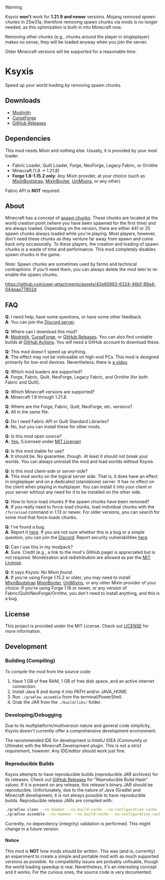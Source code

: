 > [!WARNING]
> Ksyxis **won't** work for **1.21.9 and newer** versions. Mojang
> *removed spawn chunks* in 25w31a, therefore removing spawn chunks via mods
> is no longer needed, as this optimization is built-in into Minecraft now.
>
> Removing other chunks (e.g., chunks around the player in singleplayer)
> makes no sense, they will be loaded anyway when you join the server.
>
> Older Minecraft versions will be supported for a reasonable time.

# Ksyxis

Speed up your world loading by removing spawn chunks.

## Downloads

- [Modrinth](https://modrinth.com/mod/ksyxis)
- [CurseForge](https://www.curseforge.com/minecraft/mc-mods/ksyxis)
- [GitHub Releases](https://github.com/VidTu/Ksyxis/releases)

## Dependencies

This mod needs *Mixin* and nothing else.
Usually, it is provided by your mod loader.

- Fabric Loader, Quilt Loader, Forge, NeoForge, Legacy Fabric, or Ornithe
- Minecraft (1.8 -> 1.21.8)
- **Forge 1.8-1.15.2 only**: Any Mixin provider, at your choice (such as
  [MixinBootstrap](https://modrinth.com/mod/mixinbootstrap),
  [MixinBooter](https://modrinth.com/mod/mixinbooter),
  [UniMixins](https://modrinth.com/mod/unimixins), or any other)

Fabric API is **NOT** required.

## About

Minecraft has a concept of [spawn chunks](https://minecraft.wiki/w/Spawn_chunk).
These chunks are located at the world creation point (where you have been
spawned for the first time) and are always loaded. Depending on the version,
there are either 441 or 25 spawn chunks always loaded while you're playing.
Most players, however, don't need these chunks as they venture far away from
spawn and come back only occasionally. To these players, the creation and
loading of spawn chunks is a waste of time and performance. This mod
completely disables spawn chunks in the game.

*Note*: Spawn chunks are sometimes used by farms and technical contraptions.
If you'll need them, you can always delete
the mod later to re-enable the spawn chunks.

https://github.com/user-attachments/assets/42e65893-6324-46b1-89a4-044eae77802d

## FAQ

**Q**: I need help, have some questions, or have some other feedback.  
**A**: You can join the [Discord server](https://discord.gg/Q6saSVSuYQ).

**Q**: Where can I download this mod?  
**A**: [Modrinth](https://modrinth.com/mod/ksyxis),
[CurseForge](https://www.curseforge.com/minecraft/mc-mods/ksyxis),
or [GitHub Releases](https://github.com/VidTu/Ksyxis/releases).
You can also find unstable builds at
[GitHub Actions](https://github.com/VidTu/Ksyxis/actions).
You will need a GitHub account to download these.

**Q**: This mod doesn't speed up anything.  
**A**: The effect may not be noticeable on high-end PCs. This mod is designed
primarily for low-end devices. Nevertheless, there is
[a video](https://www.youtube.com/watch?v=PXWdDoVU1C4).

**Q**: Which mod loaders are supported?  
**A**: Forge, Fabric, Quilt, NeoForge, Legacy Fabric,
and Ornithe (for both Fabric and Quilt).

**Q**: Which Minecraft versions are supported?  
**A**: Minecraft 1.8 through 1.21.8.

**Q**: Where are the Forge, Fabric, Quilt, NeoForge, etc. versions?  
**A**: All in the same file.

**Q**: Do I need Fabric API or Quilt Standard Libraries?  
**A**: No, but you can install these for other mods.

**Q**: Is this mod open source?  
**A**: [Yes.](https://github.com/VidTu/Ksyxis) (Licensed
under [MIT License](https://github.com/VidTu/Ksyxis/blob/main/LICENSE))

**Q**: Is this mod stable for use?  
**A**: It should be. No guarantee, though. At least it should not break your
worlds. You can always uninstall the mod and load worlds without Ksyxis.

**Q**: Is this mod client-side or server-side?  
**A**: This mod works on the logical server side. That is, it does have an
effect in singleplayer and on a dedicated (standalone) server. It has no effect
on the client when playing in multiplayer. You can install it into your client
or your server without any need for it to be installed on the other side.

**Q**: How to force-load chunks if the spawn chunks have been removed?  
**A**: If you really need to force-load chunks, load individual chunks with the
`/forceload` command in 1.13 or newer. For older versions, you can search for
some mod that force-loads chunks.

**Q**: I've found a bug.  
**A**: Report it [here](https://github.com/VidTu/Ksyxis/issues). If you are not
sure whether this is a bug or a simple question, you can join the
[Discord](https://discord.gg/Q6saSVSuYQ). Report security vulnerabilities
[here](https://github.com/VidTu/Ksyxis/security).

**Q**: Can I use this in my modpack?  
**A**: Sure. Credit (e.g., a link to the mod's GitHub page) is appreciated but
is not required. Monetization and redistribution are allowed as per the
[MIT License](https://github.com/VidTu/Ksyxis/blob/main/LICENSE).

**Q**: It says *Ksyxis: No Mixin found*.  
**A**: If you're using Forge 1.15.2 or older, you may need to install
[MixinBootstrap](https://modrinth.com/mod/mixinbootstrap)
[MixinBooter](https://modrinth.com/mod/mixinbooter),
[UniMixins](https://modrinth.com/mod/unimixins), or any other Mixin provider
of your choice. If you're using Forge 1.16 or newer, or any version of
Fabric/Quilt/NeoForge/Ornithe, you don't need to install anything,
and this is a bug.

## License

This project is provided under the MIT License.
Check out [LICENSE](https://github.com/VidTu/Ksyxis/blob/main/LICENSE)
for more information.

## Development

### Building (Compiling)

To compile the mod from the source code:

1. Have 1 GB of free RAM, 1 GB of free disk space,
   and an active internet connection.
2. Install Java 8 and dump it into PATH and/or JAVA_HOME.
3. Run `./gradlew assemble` from the terminal/PowerShell.
4. Grab the JAR from the `./build/libs/` folder.

### Developing/Debugging

Due to its multiplatform/multiversion nature and general code simplicity,
Ksyxis doesn't currently offer a comprehensive development environment.

The recommended IDE for development is IntelliJ IDEA (Community or Ultimate)
with the Minecraft Development plugin. This is not a strict requirement,
however. Any IDE/editor should work just fine.

### Reproducible Builds

Ksyxis attempts to have reproducible builds (reproducible JAR archives) for its
releases. Check out [GitHub Releases](https://github.com/VidTu/Ksyxis/releases)
for "Reproducible Build Hash" values. If it is present on any release, this
release's binary JAR should be reproducible. Unfortunately, due to the nature of
Java (Gradle) and Minecraft development, it is not always possible to have
reproducible builds. Reproducible release JARs are compiled with:

```bash
./gradlew clean --no-daemon --no-build-cache --no-configuration-cache
./gradlew assemble --no-daemon --no-build-cache --no-configuration-cache
```

Currently, no dependency (integrity) validation is performed.
This might change in a future version.

#### Notice

This mod is **NOT** how mods *should be written*. This was (and is, currently)
an experiment to create a simple and portable mod with as much supported
versions as possible. Its compatibility issues are probably unfixable, though
the world loading speedup is real. Nevertheless, it's an interesting concept
and it works. For the curious ones, the source code is very documented.
